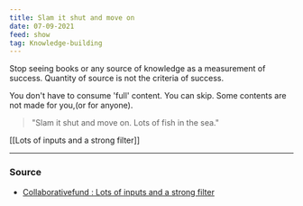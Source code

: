 ```yaml
---
title: Slam it shut and move on
date: 07-09-2021
feed: show
tag: Knowledge-building 
---
```


Stop seeing books or any source of knowledge as a measurement of success. Quantity of source is not the criteria of success. 

You don't have to consume 'full' content. You can skip. Some contents are not made for you,(or for anyone). 
> "Slam it shut and move on. Lots of fish in the sea."

[[Lots of inputs and a strong filter]]

---
### Source
 - [Collaborativefund : Lots of inputs and a strong filter](https://www.collaborativefund.com/blog/how-to-read-lots-of-inputs-and-a-strong-filter/)